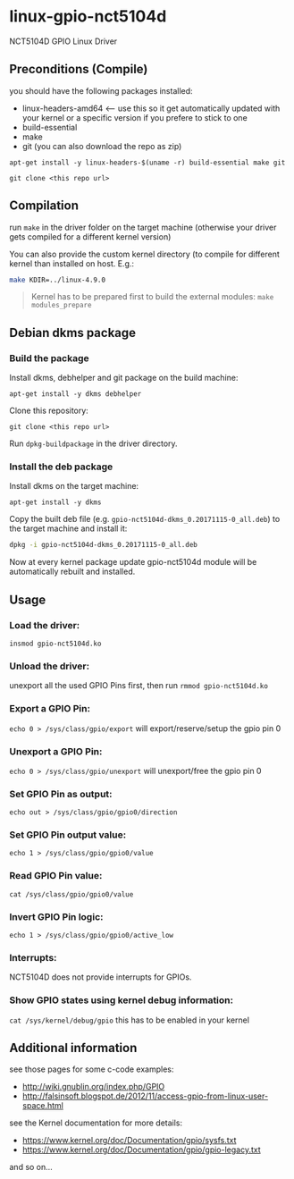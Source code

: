 # linux-gpio-nct5104d
NCT5104D GPIO Linux Driver

## Preconditions (Compile) ##
you should have the following packages installed:
* linux-headers-amd64 <-- use this so it get automatically updated with your kernel or a specific version if you prefere to stick to one
* build-essential
* make
* git (you can also download the repo as zip)

`apt-get install -y linux-headers-$(uname -r) build-essential make git`

`git clone <this repo url>`

## Compilation ##
run `make` in the driver folder on the target machine
(otherwise your driver gets compiled for a different kernel version)

You can also provide the custom kernel directory (to compile for different
kernel than installed on host. E.g.:

```sh
make KDIR=../linux-4.9.0
```

> Kernel has to be prepared first to build the external modules:
> `make modules_prepare`

## Debian dkms package ##

### Build the package ###
Install dkms, debhelper and git package on the build machine:

`apt-get install -y dkms debhelper`

Clone this repository:

`git clone <this repo url>`

Run `dpkg-buildpackage` in the driver directory.

### Install the deb package ###
Install dkms on the target machine:

`apt-get install -y dkms`

Copy the built deb file (e.g. `gpio-nct5104d-dkms_0.20171115-0_all.deb`)
to the target machine and install it:

```sh
dpkg -i gpio-nct5104d-dkms_0.20171115-0_all.deb
```

Now at every kernel package update gpio-nct5104d module will be automatically
rebuilt and installed.

## Usage ##

### Load the driver: ###
`insmod gpio-nct5104d.ko`

### Unload the driver: ###
unexport all the used GPIO Pins first, then run
`rmmod gpio-nct5104d.ko`

### Export a GPIO Pin: ###
`echo 0 > /sys/class/gpio/export` will export/reserve/setup the gpio pin 0

### Unexport a GPIO Pin: ###
`echo 0 > /sys/class/gpio/unexport` will unexport/free the gpio pin 0

### Set GPIO Pin as output: ###
`echo out > /sys/class/gpio/gpio0/direction`

### Set GPIO Pin output value: ###
`echo 1 > /sys/class/gpio/gpio0/value`

### Read GPIO Pin value: ###
`cat /sys/class/gpio/gpio0/value`

### Invert GPIO Pin logic: ###
`echo 1 > /sys/class/gpio/gpio0/active_low`

### Interrupts: ###

NCT5104D does not provide interrupts for GPIOs.

### Show GPIO states using kernel debug information: ###
`cat /sys/kernel/debug/gpio`
this has to be enabled in your kernel

## Additional information ##
see those pages for some c-code examples:

* http://wiki.gnublin.org/index.php/GPIO
* http://falsinsoft.blogspot.de/2012/11/access-gpio-from-linux-user-space.html

see the Kernel documentation for more details:

* https://www.kernel.org/doc/Documentation/gpio/sysfs.txt
* https://www.kernel.org/doc/Documentation/gpio/gpio-legacy.txt

and so on...
